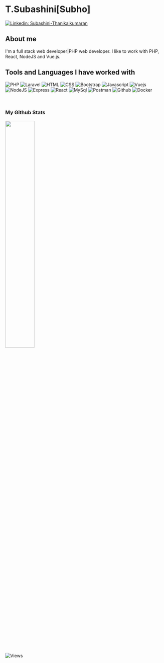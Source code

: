 # T.Subashini[Subho]

[![Linkedin: Subashini-Thanikaikumaran](https://img.shields.io/badge/Subashini-Thanikaikumaran-blue?style=flat-square&logo=Linkedin&logoColor=white&link=https://www.linkedin.com/in/subashini-thanikaikumaran/)](https://www.linkedin.com/in/subashini-thanikaikumaran/)

## About me 
I'm a full stack web developer|PHP web developer. I like to work with PHP, React, NodeJS and Vue.js.

## Tools and Languages I have worked with

![PHP](https://img.shields.io/badge/PHP-777BB4?style=for-the-badge&logo=php&logoColor=white)
![Laravel](https://img.shields.io/badge/laravel-white?style=for-the-badge&logoColor=red&logo=laravel)
![HTML](https://img.shields.io/badge/HTML5-E34F26?style=for-the-badge&logo=html5&logoColor=white)
![CSS](https://img.shields.io/badge/CSS-239120?&style=for-the-badge&logo=css3&logoColor=white)
![Bootstrap](https://img.shields.io/badge/Bootstrap-563D7C?style=for-the-badge&logo=bootstrap&logoColor=white)
![Javascript](https://img.shields.io/badge/JavaScript-F7DF1E?style=for-the-badge&logo=javascript&logoColor=black)
![Vuejs](https://img.shields.io/badge/vuejs-6EA26B?style=for-the-badge&logo=vuejs&logoColor=white)
![NodeJS](https://img.shields.io/badge/Node.js-43853D?style=for-the-badge&logo=node.js&logoColor=white)
![Express](https://img.shields.io/badge/Express.js-404D59?style=for-the-badge)
![React](https://img.shields.io/badge/React-20232A?style=for-the-badge&logo=react&logoColor=61DAFB)
![MySql](https://img.shields.io/badge/MySQL-00000F?style=for-the-badge&logo=mysql&logoColor=white)
![Postman](https://img.shields.io/badge/postman-FF8300?style=for-the-badge&logoColor=white&logo=postman)
![Github](https://img.shields.io/badge/github-8B001B?style=for-the-badge&logoColor=white&logo=github)
![Docker](https://img.shields.io/badge/docker-blue?style=for-the-badge&logoColor=white&logo=docker)
<!-- ![Material-UI](https://img.shields.io/badge/Material--UI-0081CB?style=for-the-badge&logo=material-ui&logoColor=white) -->
<!-- ![React-Router](https://img.shields.io/badge/React_Router-CA4245?style=for-the-badge&logo=react-router&logoColor=white) -->
<!-- ![Firebase](https://img.shields.io/badge/firebase-FFBA01?style=for-the-badge&logoColor=white&logo=firebase) -->
<!-- ![MongoDb](https://img.shields.io/badge/MongoDB-4EA94B?style=for-the-badge&logo=mongodb&logoColor=white) -->
<br>

### My Github Stats

<p align = "left">
  <!-- <img src = "https://github-readme-stats.vercel.app/api?username=subathanikaikumaran&show_icons=true&theme=tokyonight&line_height=27">
  <img src = "https://github-readme-stats.vercel.app/api/top-langs/?username=subathanikaikumaran&theme=tokyonight&hide_border=true&include_all_commits=false&count_private=true&layout=compact"> -->


<!--<a href="https://github.com/subathanikaikumaran">
    <img src="https://github-readme-stats-git-masterrstaa-rickstaa.vercel.app/api?username=subathanikaikumaran&count_private=true&show_icons=true&theme=tokyonight&hide_border=true" width="51%" />
</a> -->
<a href="https://github.com/subathanikaikumaran">
  <img src="https://github-readme-stats-git-masterrstaa-rickstaa.vercel.app/api/top-langs/?username=subathanikaikumaran&theme=tokyonight&layout=compact&hide=tcl,hack&hide_border=true" width="43%" />
</a>
</p>


<p align="left"> <img src="https://komarev.com/ghpvc/?username=subathanikaikumaran" alt="Views" /> </p>

<!-- ### GITHUB TROPHIES

[![trophy](https://github-profile-trophy.vercel.app/?username=subathanikaikumaran)](https://github.com/ryo-ma/github-profile-trophy)<br>

![GitHub streak stats](https://github-readme-streak-stats.herokuapp.com/?user=subathanikaikumaran)   -->


<!--
**subathanikaikumaran/subathanikaikumaran** is a ✨ _special_ ✨ repository because its `README.md` (this file) appears on your GitHub profile.

Here are some ideas to get you started:

- 🔭 I’m currently working on ...
- 🌱 I’m currently learning ...
- 👯 I’m looking to collaborate on ...
- 🤔 I’m looking for help with ...
- 💬 Ask me about ...
- 📫 How to reach me: ...
- 😄 Pronouns: ...
- ⚡ Fun fact: ...
-->
